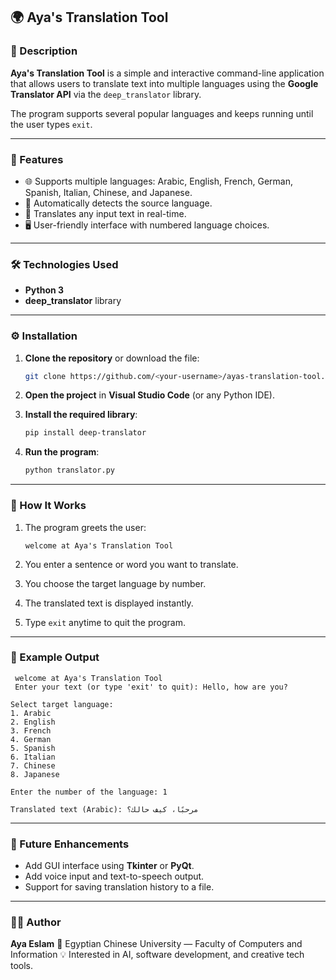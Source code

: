 

## 🌍 Aya's Translation Tool

### 📖 Description

**Aya's Translation Tool** is a simple and interactive command-line application that allows users to translate text into multiple languages using the **Google Translator API** via the `deep_translator` library.

The program supports several popular languages and keeps running until the user types `exit`.

---

### 🧩 Features

* 🌐 Supports multiple languages: Arabic, English, French, German, Spanish, Italian, Chinese, and Japanese.
* 🧠 Automatically detects the source language.
* 🔁 Translates any input text in real-time.
* 🖥️ User-friendly interface with numbered language choices.

---

### 🛠️ Technologies Used

* **Python 3**
* **deep_translator** library

---

### ⚙️ Installation

1. **Clone the repository** or download the file:

   ```bash
   git clone https://github.com/<your-username>/ayas-translation-tool.git
   ```

2. **Open the project** in **Visual Studio Code** (or any Python IDE).

3. **Install the required library**:

   ```bash
   pip install deep-translator
   ```

4. **Run the program**:

   ```bash
   python translator.py
   ```

---

### 🧠 How It Works

1. The program greets the user:

   ```
   welcome at Aya's Translation Tool
   ```
2. You enter a sentence or word you want to translate.
3. You choose the target language by number.
4. The translated text is displayed instantly.
5. Type `exit` anytime to quit the program.

---

### 💬 Example Output

```
 welcome at Aya's Translation Tool 
 Enter your text (or type 'exit' to quit): Hello, how are you?

Select target language:
1. Arabic
2. English
3. French
4. German
5. Spanish
6. Italian
7. Chinese
8. Japanese

Enter the number of the language: 1

Translated text (Arabic): مرحبًا، كيف حالك؟
```

---

### 🚀 Future Enhancements

* Add GUI interface using **Tkinter** or **PyQt**.
* Add voice input and text-to-speech output.
* Support for saving translation history to a file.

---

### 👩‍💻 Author

**Aya Eslam**
📍 Egyptian Chinese University — Faculty of Computers and Information
💡 Interested in AI, software development, and creative tech tools.
